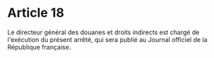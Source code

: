 # Article 18

Le directeur général des douanes et droits indirects est chargé de l'exécution du présent arrêté, qui sera publié au Journal officiel de la République française.
